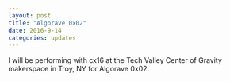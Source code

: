 ```yaml
---
layout: post
title: "Algorave 0x02"
date: 2016-9-14
categories: updates
---
```


I will be performing with cx16 at the Tech Valley Center of Gravity makerspace in Troy, NY for Algorave 0x02.
